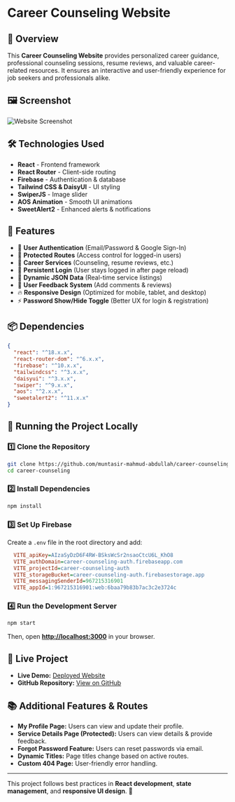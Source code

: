 # Career Counseling Website

## 📌 Overview

This **Career Counseling Website** provides personalized career guidance, professional counseling sessions, resume reviews, and valuable career-related resources. It ensures an interactive and user-friendly experience for job seekers and professionals alike.

## 🖼️ Screenshot

![Website Screenshot](https://i.ibb.co/QvvR2nZw/Screenshot-2025-02-05-191916.png)

## 🛠️ Technologies Used

- **React** - Frontend framework
- **React Router** - Client-side routing
- **Firebase** - Authentication & database
- **Tailwind CSS & DaisyUI** - UI styling
- **SwiperJS** - Image slider
- **AOS Animation** - Smooth UI animations
- **SweetAlert2** - Enhanced alerts & notifications

## 🌟 Features

- 🔐 **User Authentication** (Email/Password & Google Sign-In)
- 📌 **Protected Routes** (Access control for logged-in users)
- 🎯 **Career Services** (Counseling, resume reviews, etc.)
- 🔄 **Persistent Login** (User stays logged in after page reload)
- 📝 **Dynamic JSON Data** (Real-time service listings)
- 💬 **User Feedback System** (Add comments & reviews)
- 🔥 **Responsive Design** (Optimized for mobile, tablet, and desktop)
- ⚡ **Password Show/Hide Toggle** (Better UX for login & registration)

## 📦 Dependencies

```json
{
  "react": "^18.x.x",
  "react-router-dom": "^6.x.x",
  "firebase": "^10.x.x",
  "tailwindcss": "^3.x.x",
  "daisyui": "^3.x.x",
  "swiper": "^9.x.x",
  "aos": "^2.x.x",
  "sweetalert2": "^11.x.x"
}
```

## 🚀 Running the Project Locally

### 1️⃣ Clone the Repository

```sh
git clone https://github.com/muntasir-mahmud-abdullah/career-counseling-project.git
cd career-counseling
```

### 2️⃣ Install Dependencies

```sh
npm install
```

### 3️⃣ Set Up Firebase

Create a `.env` file in the root directory and add:

```ini
  VITE_apiKey=AIzaSyDzD6F4RW-BSksWcSr2nsaoCtcU6L_KhO8
  VITE_authDomain=career-counseling-auth.firebaseapp.com
  VITE_projectId=career-counseling-auth
  VITE_storageBucket=career-counseling-auth.firebasestorage.app
  VITE_messagingSenderId=967215316901
  VITE_appId=1:967215316901:web:6baa79b83b7ac3c2e3724c
```

### 4️⃣ Run the Development Server

```sh
npm start
```

Then, open **[http://localhost:3000](http://localhost:3000)** in your browser.

## 🔗 Live Project

- **Live Demo:** [Deployed Website](https://your-live-site-link.com)
- **GitHub Repository:** [View on GitHub](https://github.com/your-username/career-counseling)

## 📚 Additional Features & Routes

- **My Profile Page:** Users can view and update their profile.
- **Service Details Page (Protected):** Users can view details & provide feedback.
- **Forgot Password Feature:** Users can reset passwords via email.
- **Dynamic Titles:** Page titles change based on active routes.
- **Custom 404 Page:** User-friendly error handling.

---

This project follows best practices in **React development**, **state management**, and **responsive UI design**. 🚀
